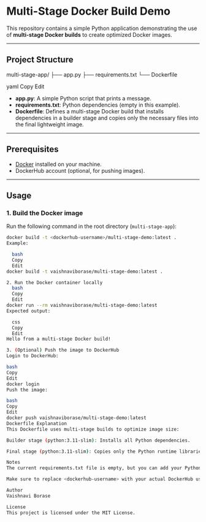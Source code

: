 # Multi-Stage Docker Build Demo

This repository contains a simple Python application demonstrating the use of **multi-stage Docker builds** to create optimized Docker images.

---

## Project Structure

multi-stage-app/
├── app.py
├── requirements.txt
└── Dockerfile

yaml
Copy
Edit

- **app.py**: A simple Python script that prints a message.
- **requirements.txt**: Python dependencies (empty in this example).
- **Dockerfile**: Defines a multi-stage Docker build that installs dependencies in a builder stage and copies only the necessary files into the final lightweight image.

---

## Prerequisites

- [Docker](https://www.docker.com/get-started) installed on your machine.
- DockerHub account (optional, for pushing images).

---

## Usage

### 1. Build the Docker image

Run the following command in the root directory (`multi-stage-app`):

```bash
docker build -t <dockerhub-username>/multi-stage-demo:latest .
Example:

  bash
  Copy
  Edit
docker build -t vaishnaviborase/multi-stage-demo:latest .

2. Run the Docker container locally
  bash
  Copy
  Edit
docker run --rm vaishnaviborase/multi-stage-demo:latest
Expected output:

  css
  Copy
  Edit
Hello from a multi-stage Docker build!

3. (Optional) Push the image to DockerHub
Login to DockerHub:

bash
Copy
Edit
docker login
Push the image:

bash
Copy
Edit
docker push vaishnaviborase/multi-stage-demo:latest
Dockerfile Explanation
This Dockerfile uses multi-stage builds to optimize image size:

Builder stage (python:3.11-slim): Installs all Python dependencies.

Final stage (python:3.11-slim): Copies only the Python runtime libraries and the application code from the builder stage, resulting in a smaller final image.

Notes
The current requirements.txt file is empty, but you can add your Python dependencies as needed.

Make sure to replace <dockerhub-username> with your actual DockerHub username in all commands.

Author
Vaishnavi Borase

License
This project is licensed under the MIT License.
